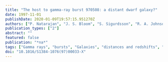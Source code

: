 ```yaml
---
title: "The host to gamma-ray burst 970508: a distant dwarf galaxy?"
date: 1997-11-01
publishDate: 2020-01-09T19:57:15.951270Z
authors: ["P. Natarajan", "J. S. Bloom", "S. Sigurdsson", "R. A. Johnson", "N. R. Tanvir", "P. J. Groot", "T. J. Galama", "J. Van Paradijs", "C. Kouveliotou"]
publication_types: ["2"]
abstract: ""
featured: false
publication: "*na*"
tags: ["Gamma rays", "bursts", "Galaxies", "distances and redshifts", "95.85.Pw", "98.52.Wz", "97.60.Jd", "gamma-ray", "Dwarf galaxies", "Neutron stars"]
doi: "10.1016/S1384-1076(97)00033-X"
---
```


